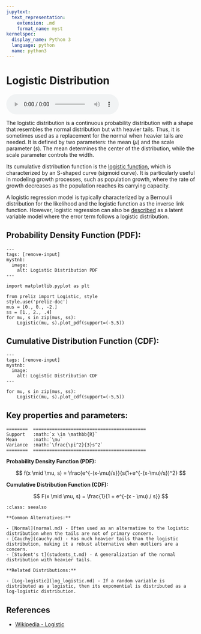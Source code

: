 ```yaml
---
jupytext:
  text_representation:
    extension: .md
    format_name: myst
kernelspec:
  display_name: Python 3
  language: python
  name: python3
---
```

# Logistic Distribution

<audio controls> <source src="../../_static/logistic.mp3" type="audio/mpeg"> This browser cannot play the pronunciation audio file for this distribution. </audio>

The logistic distribution is a continuous probability distribution with a shape that resembles the normal distribution but with heavier tails. Thus, it is sometimes used as a replacement for the normal when heavier tails are needed. It is defined by two parameters: the mean ($\mu$) and the scale parameter ($s$). The mean determines the center of the distribution, while the scale parameter controls the width.

Its cumulative distribution function is the [logistic function](https://en.wikipedia.org/wiki/Logistic_function), which is characterized by an S-shaped curve (sigmoid curve). It is particularly useful in modeling growth processes, such as population growth, where the rate of growth decreases as the population reaches its carrying capacity. 

A logistic regression model is typically characterized by a Bernoulli distribution for the likelihood and the logistic function as the inverse link function. However, logistic regression can also be [described](https://en.wikipedia.org/wiki/Logistic_distribution#Logistic_regression) as a latent variable model where the error term follows a logistic distribution.

## Probability Density Function (PDF):

```{code-cell}
---
tags: [remove-input]
mystnb:
  image:
    alt: Logistic Distribution PDF
---

import matplotlib.pyplot as plt

from preliz import Logistic, style
style.use('preliz-doc')
mus = [0., 0., -2.]
ss = [1., 2., .4]
for mu, s in zip(mus, ss):
    Logistic(mu, s).plot_pdf(support=(-5,5))
```

## Cumulative Distribution Function (CDF):

```{code-cell}
---
tags: [remove-input]
mystnb:
  image:
    alt: Logistic Distribution CDF
---

for mu, s in zip(mus, ss):
    Logistic(mu, s).plot_cdf(support=(-5,5))
```


## Key properties and parameters:

```{eval-rst}
========  ==========================================
Support   :math:`x \in \mathbb{R}`
Mean      :math:`\mu`
Variance  :math:`\frac{\pi^2}{3}s^2`
========  ==========================================
```

**Probability Density Function (PDF):**


$$
f(x \mid \mu, s) = 
\frac{e^{-(x-\mu)/s}}{s(1+e^{-(x-\mu)/s})^2}
$$

**Cumulative Distribution Function (CDF):**

$$
F(x \mid \mu, s) = \frac{1}{1 + e^{-(x - \mu) / s}}
$$

```{seealso}
:class: seealso

**Common Alternatives:**

- [Normal](normal.md) - Often used as an alternative to the logistic distribution when the tails are not of primary concern.
- [Cauchy](cauchy.md) - Has much heavier tails than the logistic distribution, making it a robust alternative when outliers are a concern.
- [Student's t](students_t.md) - A generalization of the normal distribution with heavier tails.

**Related Distributions:**

- [Log-logistic](log_logistic.md) - If a random variable is distributed as a logistic, then its exponential is distributed as a log-logistic distribution.
```

## References

- [Wikipedia - Logistic](https://en.wikipedia.org/wiki/Logistic_distribution)